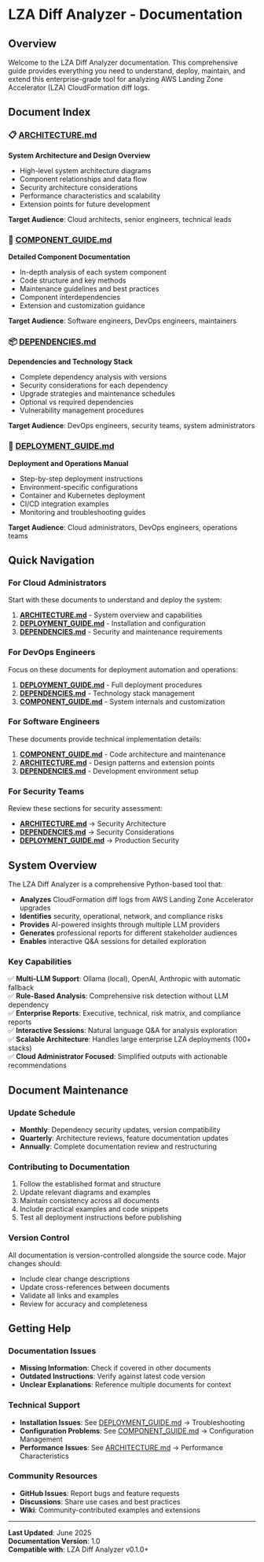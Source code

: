 # LZA Diff Analyzer - Documentation

## Overview

Welcome to the LZA Diff Analyzer documentation. This comprehensive guide provides everything you need to understand, deploy, maintain, and extend this enterprise-grade tool for analyzing AWS Landing Zone Accelerator (LZA) CloudFormation diff logs.

## Document Index

### 📋 [ARCHITECTURE.md](./ARCHITECTURE.md)
**System Architecture and Design Overview**
- High-level system architecture diagrams
- Component relationships and data flow
- Security architecture considerations
- Performance characteristics and scalability
- Extension points for future development

**Target Audience**: Cloud architects, senior engineers, technical leads

### 🔧 [COMPONENT_GUIDE.md](./COMPONENT_GUIDE.md)
**Detailed Component Documentation**
- In-depth analysis of each system component
- Code structure and key methods
- Maintenance guidelines and best practices
- Component interdependencies
- Extension and customization guidance

**Target Audience**: Software engineers, DevOps engineers, maintainers

### 📦 [DEPENDENCIES.md](./DEPENDENCIES.md)
**Dependencies and Technology Stack**
- Complete dependency analysis with versions
- Security considerations for each dependency
- Upgrade strategies and maintenance schedules
- Optional vs required dependencies
- Vulnerability management procedures

**Target Audience**: DevOps engineers, security teams, system administrators

### 🚀 [DEPLOYMENT_GUIDE.md](./DEPLOYMENT_GUIDE.md)
**Deployment and Operations Manual**
- Step-by-step deployment instructions
- Environment-specific configurations
- Container and Kubernetes deployment
- CI/CD integration examples
- Monitoring and troubleshooting guides

**Target Audience**: Cloud administrators, DevOps engineers, operations teams

## Quick Navigation

### For Cloud Administrators
Start with these documents to understand and deploy the system:
1. **[ARCHITECTURE.md](./ARCHITECTURE.md)** - System overview and capabilities
2. **[DEPLOYMENT_GUIDE.md](./DEPLOYMENT_GUIDE.md)** - Installation and configuration
3. **[DEPENDENCIES.md](./DEPENDENCIES.md)** - Security and maintenance requirements

### For DevOps Engineers
Focus on these documents for deployment automation and operations:
1. **[DEPLOYMENT_GUIDE.md](./DEPLOYMENT_GUIDE.md)** - Full deployment procedures
2. **[DEPENDENCIES.md](./DEPENDENCIES.md)** - Technology stack management
3. **[COMPONENT_GUIDE.md](./COMPONENT_GUIDE.md)** - System internals and customization

### For Software Engineers
These documents provide technical implementation details:
1. **[COMPONENT_GUIDE.md](./COMPONENT_GUIDE.md)** - Code architecture and maintenance
2. **[ARCHITECTURE.md](./ARCHITECTURE.md)** - Design patterns and extension points
3. **[DEPENDENCIES.md](./DEPENDENCIES.md)** - Development environment setup

### For Security Teams
Review these sections for security assessment:
- **[ARCHITECTURE.md](./ARCHITECTURE.md)** → Security Architecture
- **[DEPENDENCIES.md](./DEPENDENCIES.md)** → Security Considerations
- **[DEPLOYMENT_GUIDE.md](./DEPLOYMENT_GUIDE.md)** → Production Security

## System Overview

The LZA Diff Analyzer is a comprehensive Python-based tool that:

- **Analyzes** CloudFormation diff logs from AWS Landing Zone Accelerator upgrades
- **Identifies** security, operational, network, and compliance risks
- **Provides** AI-powered insights through multiple LLM providers
- **Generates** professional reports for different stakeholder audiences
- **Enables** interactive Q&A sessions for detailed exploration

### Key Capabilities

✅ **Multi-LLM Support**: Ollama (local), OpenAI, Anthropic with automatic fallback  
✅ **Rule-Based Analysis**: Comprehensive risk detection without LLM dependency  
✅ **Enterprise Reports**: Executive, technical, risk matrix, and compliance reports  
✅ **Interactive Sessions**: Natural language Q&A for analysis exploration  
✅ **Scalable Architecture**: Handles large enterprise LZA deployments (100+ stacks)  
✅ **Cloud Administrator Focused**: Simplified outputs with actionable recommendations  

## Document Maintenance

### Update Schedule
- **Monthly**: Dependency security updates, version compatibility
- **Quarterly**: Architecture reviews, feature documentation updates
- **Annually**: Complete documentation review and restructuring

### Contributing to Documentation
1. Follow the established format and structure
2. Update relevant diagrams and examples
3. Maintain consistency across all documents
4. Include practical examples and code snippets
5. Test all deployment instructions before publishing

### Version Control
All documentation is version-controlled alongside the source code. Major changes should:
- Include clear change descriptions
- Update cross-references between documents
- Validate all links and examples
- Review for accuracy and completeness

## Getting Help

### Documentation Issues
- **Missing Information**: Check if covered in other documents
- **Outdated Instructions**: Verify against latest code version
- **Unclear Explanations**: Reference multiple documents for context

### Technical Support
- **Installation Issues**: See [DEPLOYMENT_GUIDE.md](./DEPLOYMENT_GUIDE.md) → Troubleshooting
- **Configuration Problems**: See [COMPONENT_GUIDE.md](./COMPONENT_GUIDE.md) → Configuration Management
- **Performance Issues**: See [ARCHITECTURE.md](./ARCHITECTURE.md) → Performance Characteristics

### Community Resources
- **GitHub Issues**: Report bugs and feature requests
- **Discussions**: Share use cases and best practices
- **Wiki**: Community-contributed examples and extensions

---

**Last Updated**: June 2025  
**Documentation Version**: 1.0  
**Compatible with**: LZA Diff Analyzer v0.1.0+